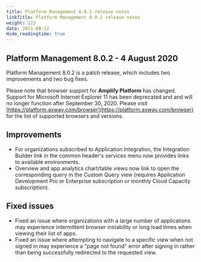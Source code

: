 ```yaml
---
title: Platform Management 8.0.2 release notes
linkTitle: Platform Management 8.0.2 release notes
weight: 222
date: 2021-08-12
Hide_readingtime: true
---
```


## Platform Management 8.0.2 - 4 August 2020

Platform Management 8.0.2 is a patch release, which includes two improvements and two bug fixes.

Please note that browser support for **Amplify Platform** has changed. Support for Microsoft Internet Explorer 11 has been deprecated and and will no longer function after September 30, 2020. Please visit [https://platform.axway.com/browser](https://platform.axway.com/browser) for the list of supported browsers and versions.

## Improvements

* For organizations subscribed to Application Integration, the Integration Builder link in the common header's services menu now provides links to available environments.
* Overview and app analytics chart/table views now link to open the corresponding query in the Custom Query view (requires Application Development Pro or Enterprise subscription or monthly Cloud Capacity subscription).

## Fixed issues

* Fixed an issue where organizations with a large number of applications may experience intermittent browser instability or long load times when viewing their list of apps.
* Fixed an issue where attempting to navigate to a specific view when not signed in may experience a "page not found" error after signing in rather than being successfully redirected to the requested view.

